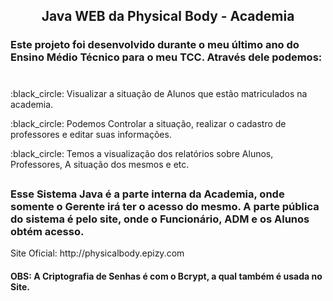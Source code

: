 <h2 align="center"> Java WEB da Physical Body - Academia </h2>

<h3> Este projeto foi desenvolvido durante o meu último ano do Ensino Médio Técnico para o meu TCC. Através dele podemos: </h3>

#

<p> :black_circle: Visualizar a situação de Alunos que estão matriculados na academia.</p>
<p> :black_circle: Podemos Controlar a situação, realizar o cadastro de professores e editar suas informações.</p>
<p> :black_circle: Temos a visualização dos relatórios sobre Alunos, Professores, A situação dos mesmos e etc.</p>

##

<h3>Esse Sistema Java é a parte interna da Academia, onde somente o Gerente irá ter o acesso do mesmo. A parte pública do sistema é pelo site, onde o Funcionário, ADM e os Alunos obtém acesso. </h3>
<p target="_blank"> Site Oficial: http://physicalbody.epizy.com  </p>
<h4>OBS: A Criptografia de Senhas é com o Bcrypt, a qual também é usada no Site.</h4>
